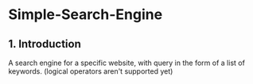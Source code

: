 # Simple-Search-Engine

## 1. Introduction

A search engine for a specific website, with query in the form of a list of keywords. (logical operators aren't supported yet)
